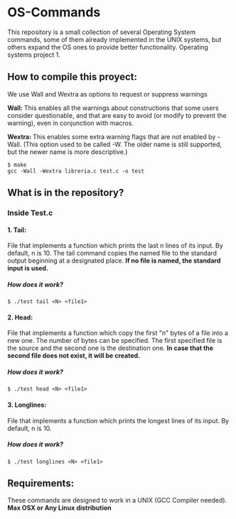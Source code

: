 # OS-Commands 

This repository is a small collection of several Operating System commands, some of them already implemented in the UNIX systems, but others expand the OS ones to provide better functionality. Operating systems project 1. 

## How to compile this proyect:

We use Wall and Wextra as options to request or suppress warnings

<b>Wall: </b>This enables all the warnings about constructions that some users consider questionable, and that are easy to avoid (or modify to prevent the warning), even in conjunction with macros.

<b> Wextra: </b>This enables some extra warning flags that are not enabled by -Wall. (This option used to be called -W. The older name is still supported, but the newer name is more descriptive.)
```shell
$ make
gcc -Wall -Wextra libreria.c test.c -o test
```

## What is in the repository?

### Inside Test.c 

#### 1. Tail:
File that implements a function which prints the last n lines of its input. By default, n is 10. The tail command copies the named file to the standard output beginning at a designated place. <b> If no file is named, the standard input is used.</b>

##### How does it work?
```shell
$ ./test tail <N> <file1> 
```

#### 2. Head:
File that implements a function which copy the first "n" bytes of a file into a new one. The number of bytes can be specified. The first specified file is the source and the second one is the destination one. <b>In case that the second file does not exist, it will be created.</b>

##### How does it work?
```shell
$ ./test head <N> <file1> 
```

#### 3. Longlines:
File that implements a function which prints the longest lines of its input. By default, n is 10.

##### How does it work?

```shell
$ ./test longlines <N> <file1> 
```
## Requirements:
These commands are designed to work in a UNIX (GCC Compiler needed). <b>Max OSX or Any Linux distribution</b>
